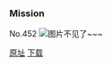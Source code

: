 ### Mission
No.452
![图片不见了~~~](https://imgs.xkcd.com/comics/mission.png)

[原址](https://xkcd.com//452) [下载](https://imgs.xkcd.com/comics/mission.png)

